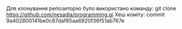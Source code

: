 Для клонування репозиторію було використано команду: git clone https://github.com/nesadia/programming.gi
Хеш коміту: commit 9a402800141be0c87daf85aa6920f36f51ab767e